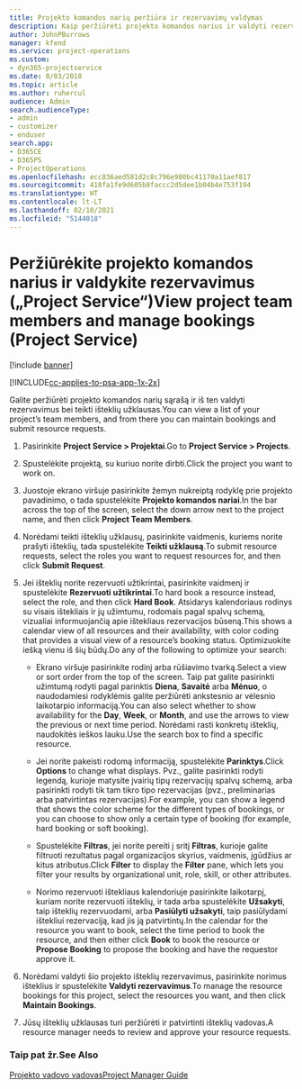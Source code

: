 ```yaml
---
title: Projekto komandos narių peržiūra ir rezervavimų valdymas
description: Kaip peržiūrėti projekto komandos narius ir valdyti rezervavimus „Project Service“
author: JohnPBurrows
manager: kfend
ms.service: project-operations
ms.custom:
- dyn365-projectservice
ms.date: 8/03/2018
ms.topic: article
ms.author: ruhercul
audience: Admin
search.audienceType:
- admin
- customizer
- enduser
search.app:
- D365CE
- D365PS
- ProjectOperations
ms.openlocfilehash: ecc836aed581d2c8c796e980bc41170a11aef817
ms.sourcegitcommit: 418fa1fe9d605b8faccc2d5dee1b04b4e753f194
ms.translationtype: HT
ms.contentlocale: lt-LT
ms.lasthandoff: 02/10/2021
ms.locfileid: "5144018"
---
```

# <a name="view-project-team-members-and-manage-bookings-project-service"></a><span data-ttu-id="8c8b5-103">Peržiūrėkite projekto komandos narius ir valdykite rezervavimus („Project Service“)</span><span class="sxs-lookup"><span data-stu-id="8c8b5-103">View project team members and manage bookings (Project Service)</span></span>

[!include [banner](../includes/psa-now-project-operations.md)]

[!INCLUDE[cc-applies-to-psa-app-1x-2x](../includes/cc-applies-to-psa-app-1x-2x.md)]

<span data-ttu-id="8c8b5-104">Galite peržiūrėti projekto komandos narių sąrašą ir iš ten valdyti rezervavimus bei teikti išteklių užklausas.</span><span class="sxs-lookup"><span data-stu-id="8c8b5-104">You can view a list of your project’s team members, and from there you can maintain bookings and submit resource requests.</span></span>  
  
1.  <span data-ttu-id="8c8b5-105">Pasirinkite **Project Service > Projektai**.</span><span class="sxs-lookup"><span data-stu-id="8c8b5-105">Go to **Project Service > Projects**.</span></span>  
  
2.  <span data-ttu-id="8c8b5-106">Spustelėkite projektą, su kuriuo norite dirbti.</span><span class="sxs-lookup"><span data-stu-id="8c8b5-106">Click the project you want to work on.</span></span>  
  
3.  <span data-ttu-id="8c8b5-107">Juostoje ekrano viršuje pasirinkite žemyn nukreiptą rodyklę prie projekto pavadinimo, o tada spustelėkite **Projekto komandos nariai**.</span><span class="sxs-lookup"><span data-stu-id="8c8b5-107">In the bar across the top of the screen, select the down arrow next to the project name, and then click **Project Team Members**.</span></span>  
  
4.  <span data-ttu-id="8c8b5-108">Norėdami teikti išteklių užklausų, pasirinkite vaidmenis, kuriems norite prašyti išteklių, tada spustelėkite **Teikti užklausą**.</span><span class="sxs-lookup"><span data-stu-id="8c8b5-108">To submit resource requests, select the roles you want to request resources for, and then click **Submit Request**.</span></span>  
  
5.  <span data-ttu-id="8c8b5-109">Jei išteklių norite rezervuoti užtikrintai, pasirinkite vaidmenį ir spustelėkite **Rezervuoti užtikrintai**.</span><span class="sxs-lookup"><span data-stu-id="8c8b5-109">To hard book a resource instead, select the role, and then click **Hard Book**.</span></span> <span data-ttu-id="8c8b5-110">Atsidarys kalendoriaus rodinys su visais ištekliais ir jų užimtumu, rodomais pagal spalvų schemą, vizualiai informuojančią apie ištekliaus rezervacijos būseną.</span><span class="sxs-lookup"><span data-stu-id="8c8b5-110">This shows a calendar view of all resources and their availability, with color coding that provides a visual view of a resource’s booking status.</span></span> <span data-ttu-id="8c8b5-111">Optimizuokite iešką vienu iš šių būdų.</span><span class="sxs-lookup"><span data-stu-id="8c8b5-111">Do any of the following to optimize your search:</span></span>  
  
    -   <span data-ttu-id="8c8b5-112">Ekrano viršuje pasirinkite rodinį arba rūšiavimo tvarką.</span><span class="sxs-lookup"><span data-stu-id="8c8b5-112">Select a view or sort order from the top of the screen.</span></span> <span data-ttu-id="8c8b5-113">Taip pat galite pasirinkti užimtumą rodyti pagal parinktis **Diena**, **Savaitė** arba **Mėnuo**, o naudodamiesi rodyklėmis galite peržiūrėti ankstesnio ar vėlesnio laikotarpio informaciją.</span><span class="sxs-lookup"><span data-stu-id="8c8b5-113">You can also select whether to show availability for the **Day**, **Week**, or **Month**, and use the arrows to view the previous or next time period.</span></span> <span data-ttu-id="8c8b5-114">Norėdami rasti konkretų išteklių, naudokitės ieškos lauku.</span><span class="sxs-lookup"><span data-stu-id="8c8b5-114">Use the search box to find a specific resource.</span></span>  
  
    -   <span data-ttu-id="8c8b5-115">Jei norite pakeisti rodomą informaciją, spustelėkite **Parinktys**.</span><span class="sxs-lookup"><span data-stu-id="8c8b5-115">Click **Options** to change what displays.</span></span> <span data-ttu-id="8c8b5-116">Pvz., galite pasirinkti rodyti legendą, kurioje matysite įvairių tipų rezervacijų spalvų schemą, arba pasirinkti rodyti tik tam tikro tipo rezervacijas (pvz., preliminarias arba patvirtintas rezervacijas).</span><span class="sxs-lookup"><span data-stu-id="8c8b5-116">For example, you can show a legend that shows the color scheme for the different types of bookings, or you can choose to show only a certain type of booking (for example, hard booking or soft booking).</span></span>  
  
    -   <span data-ttu-id="8c8b5-117">Spustelėkite **Filtras**, jei norite pereiti į sritį **Filtras**, kurioje galite filtruoti rezultatus pagal organizacijos skyrius, vaidmenis, įgūdžius ar kitus atributus.</span><span class="sxs-lookup"><span data-stu-id="8c8b5-117">Click **Filter** to display the **Filter** pane, which lets you filter your results by organizational unit, role, skill, or other attributes.</span></span>  
  
    -   <span data-ttu-id="8c8b5-118">Norimo rezervuoti ištekliaus kalendoriuje pasirinkite laikotarpį, kuriam norite rezervuoti išteklių, ir tada arba spustelėkite **Užsakyti**, taip išteklių rezervuodami, arba **Pasiūlyti užsakyti**, taip pasiūlydami ištekliui rezervaciją, kad jis ją patvirtintų.</span><span class="sxs-lookup"><span data-stu-id="8c8b5-118">In the calendar for the resource you want to book, select the time period to book the resource, and then either click **Book** to book the resource or **Propose Booking** to propose the booking and have the requestor approve it.</span></span>  
  
6.  <span data-ttu-id="8c8b5-119">Norėdami valdyti šio projekto išteklių rezervavimus, pasirinkite norimus išteklius ir spustelėkite **Valdyti rezervavimus**.</span><span class="sxs-lookup"><span data-stu-id="8c8b5-119">To manage the resource bookings for this project, select the resources you want, and then click **Maintain Bookings**.</span></span>  
  
7.  <span data-ttu-id="8c8b5-120">Jūsų išteklių užklausas turi peržiūrėti ir patvirtinti išteklių vadovas.</span><span class="sxs-lookup"><span data-stu-id="8c8b5-120">A resource manager needs to review and approve your resource requests.</span></span>  
  
### <a name="see-also"></a><span data-ttu-id="8c8b5-121">Taip pat žr.</span><span class="sxs-lookup"><span data-stu-id="8c8b5-121">See Also</span></span>  
 [<span data-ttu-id="8c8b5-122">Projekto vadovo vadovas</span><span class="sxs-lookup"><span data-stu-id="8c8b5-122">Project Manager Guide</span></span>](../psa/project-manager-guide.md)
